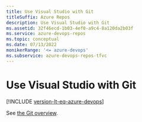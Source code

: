 ```yaml
---
title: Use Visual Studio with Git
titleSuffix: Azure Repos
description: Use Visual Studio with Git
ms.assetid: 32f46ecd-1b03-4ef0-a9c4-8a120da2b03f
ms.service: azure-devops-repos
ms.topic: conceptual
ms.date: 07/13/2022
monikerRange: '<= azure-devops'
ms.subservice: azure-devops-repos-tfvc
---
```



# Use Visual Studio with Git

[!INCLUDE [version-lt-eq-azure-devops](../../includes/version-lt-eq-azure-devops.md)]

See [the Git overview](../../repos/git/index.yml).
